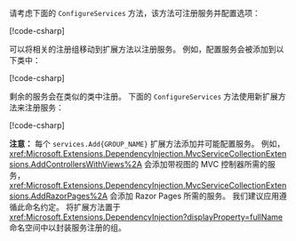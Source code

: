 <a name="csc"></a>

请考虑下面的 `ConfigureServices` 方法，该方法可注册服务并配置选项：

[!code-csharp[](~/fundamentals/configuration/index/samples/3.x/ConfigSample/Startup2.cs?name=snippet)]

可以将相关的注册组移动到扩展方法以注册服务。 例如，配置服务会被添加到以下类中：

[!code-csharp[](~/fundamentals/configuration/index/samples/3.x/ConfigSample/Options/MyConfigServiceCollectionExtensions.cs)]

剩余的服务会在类似的类中注册。 下面的 `ConfigureServices` 方法使用新扩展方法来注册服务：

[!code-csharp[](~/fundamentals/configuration/index/samples/3.x/ConfigSample/Startup4.cs?name=snippet)]

**注意：** 每个 `services.Add{GROUP_NAME}` 扩展方法添加并可能配置服务。 例如，<xref:Microsoft.Extensions.DependencyInjection.MvcServiceCollectionExtensions.AddControllersWithViews%2A> 会添加带视图的 MVC 控制器所需的服务，<xref:Microsoft.Extensions.DependencyInjection.MvcServiceCollectionExtensions.AddRazorPages%2A> 会添加 Razor Pages 所需的服务。 我们建议应用遵循此命名约定。 将扩展方法置于 <xref:Microsoft.Extensions.DependencyInjection?displayProperty=fullName> 命名空间中以封装服务注册的组。
